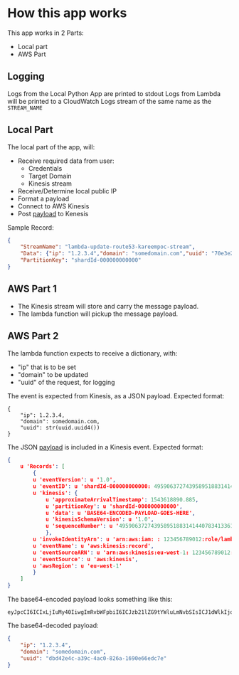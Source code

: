 # How this app works

This app works in 2 Parts:

* Local part
* AWS Part

## Logging

Logs from the Local Python App are printed to stdout
Logs from Lambda will be printed to a CloudWatch Logs stream of the same name as the `STREAM_NAME`

## Local Part

The local part of the app, will:

* Receive required data from user:
  * Credentials
  * Target Domain
  * Kinesis stream
* Receive/Determine local public IP
* Format a payload
* Connect to AWS Kinesis
* Post [payload](https://docs.aws.amazon.com/kinesis/latest/APIReference/API_PutRecord.html) to Kenesis

Sample Record:

```json
{
    "StreamName": "lambda-update-route53-kareempoc-stream",
    "Data": {"ip": "1.2.3.4","domain": "somedomain.com","uuid": "70e3e22a-e50e-4770-89ae-6f1d95da9b44"},
    "PartitionKey": "shardId-000000000000"
}
```

## AWS Part 1

* The Kinesis stream will store and carry the message payload.
* The lambda function will pickup the message payload.

## AWS Part 2

The lambda function expects to receive a dictionary, with:

* "ip" that is to be set
* "domain" to be updated
* "uuid" of the request, for logging

The event is expected from Kinesis, as a JSON payload.
Expected format:

```code
{
    "ip": 1.2.3.4,
    "domain": somedomain.com,
    "uuid": str(uuid.uuid4())
}
```

The JSON [payload](https://docs.aws.amazon.com/kinesis/latest/APIReference/API_GetRecords.html) is included in a Kinesis event.
Expected format:

```json
{
    u 'Records': [
        {
        u 'eventVersion': u '1.0',
        u 'eventID': u 'shardId-000000000000: 49590637274395895188314144078341336168450725721336184834',
        u 'kinesis': {
            u 'approximateArrivalTimestamp': 1543618890.885,
            u 'partitionKey': u 'shardId-000000000000',
            u 'data': u 'BASE64-ENCODED-PAYLOAD-GOES-HERE',
            u 'kinesisSchemaVersion': u '1.0',
            u 'sequenceNumber': u '49590637274395895188314144078341336168450725721336184834'
            },
        u 'invokeIdentityArn': u 'arn:aws:iam: : 123456789012:role/lambda-update-route53-kareempoc-lambda-role',
        u 'eventName': u 'aws:kinesis:record',
        u 'eventSourceARN': u 'arn:aws:kinesis:eu-west-1: 123456789012:stream/lambda-update-route53-kareempoc-stream',
        u 'eventSource': u 'aws:kinesis',
        u 'awsRegion': u 'eu-west-1'
        }
    ]
}
```

The base64-encoded payload looks something like this:

```code
eyJpcCI6ICIxLjIuMy40IiwgImRvbWFpbiI6ICJzb21lZG9tYWluLmNvbSIsICJ1dWlkIjogImRiZDQyZTRjLWEzOWMtNGFjMC04MjZhLTE2OTBlNjZlZGM3ZSJ9
```

The base64-decoded payload:

```json
{
    "ip": "1.2.3.4",
    "domain": "somedomain.com",
    "uuid": "dbd42e4c-a39c-4ac0-826a-1690e66edc7e"
}
```